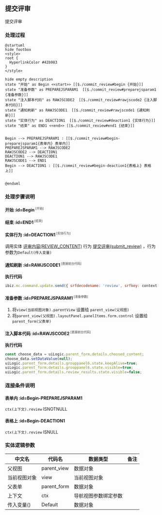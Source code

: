 ## 提交评审 <!-- {docsify-ignore-all} -->

   提交评审

### 处理过程

```plantuml
@startuml
hide footbox
<style>
root {
  HyperlinkColor #42b983
}
</style>

hide empty description
state "开始" as Begin <<start>> [[$./commit_review#begin {开始}]]
state "准备参数" as PREPAREJSPARAM1  [[$./commit_review#preparejsparam1 {准备参数}]]
state "注入脚本代码" as RAWJSCODE2  [[$./commit_review#rawjscode2 {注入脚本代码}]]
state "通知刷新" as RAWJSCODE1  [[$./commit_review#rawjscode1 {通知刷新}]]
state "实体行为" as DEACTION1  [[$./commit_review#deaction1 {实体行为}]]
state "结束" as END1 <<end>> [[$./commit_review#end1 {结束}]]


Begin --> PREPAREJSPARAM1 : [[$./commit_review#begin-preparejsparam1{表单内} 表单内]]
PREPAREJSPARAM1 --> RAWJSCODE2
RAWJSCODE2 --> DEACTION1
DEACTION1 --> RAWJSCODE1
RAWJSCODE1 --> END1
Begin --> DEACTION1 : [[$./commit_review#begin-deaction1{表格上} 表格上]]


@enduml
```


### 处理步骤说明

#### 开始 :id=Begin<sup class="footnote-symbol"> <font color=gray size=1>[开始]</font></sup>




#### 结束 :id=END1<sup class="footnote-symbol"> <font color=gray size=1>[结束]</font></sup>




#### 实体行为 :id=DEACTION1<sup class="footnote-symbol"> <font color=gray size=1>[实体行为]</font></sup>



调用实体 [评审内容(REVIEW_CONTENT)](module/TestMgmt/review_content.md) 行为 [提交评审(submit_review)](module/TestMgmt/review_content#行为) ，行为参数为`Default(传入变量)`

#### 通知刷新 :id=RAWJSCODE1<sup class="footnote-symbol"> <font color=gray size=1>[直接前台代码]</font></sup>



<p class="panel-title"><b>执行代码</b></p>

```javascript
ibiz.mc.command.update.send({ srfdecodename: 'review', srfkey: context.review})
```

#### 准备参数 :id=PREPAREJSPARAM1<sup class="footnote-symbol"> <font color=gray size=1>[准备参数]</font></sup>



1. 将`view(当前视图对象).parentView` 设置给  `parent_view(父视图)`
2. 将`parent_view(父视图).layoutPanel.panelItems.form.control` 设置给  `parent_form(父表单)`

#### 注入脚本代码 :id=RAWJSCODE2<sup class="footnote-symbol"> <font color=gray size=1>[直接前台代码]</font></sup>



<p class="panel-title"><b>执行代码</b></p>

```javascript
const choose_data = uiLogic.parent_form.details.choosed_content;
choose_data.setDataValue(null);
uiLogic.parent_form.details.grouppanel6.state.keepAlive=true;
uiLogic.parent_form.details.grouppanel6.state.visible=true;
uiLogic.parent_form.details.review_results.state.visible=false;
```

### 连接条件说明
#### 表单内 :id=Begin-PREPAREJSPARAM1

```ctx(上下文).review``` ISNOTNULL
#### 表格上 :id=Begin-DEACTION1

```ctx(上下文).review``` ISNULL


### 实体逻辑参数

|    中文名   |    代码名    |  数据类型      |备注 |
| --------| --------| --------  | --------   |
|父视图|parent_view|数据对象||
|当前视图对象|view|当前视图对象||
|父表单|parent_form|数据对象||
|上下文|ctx|导航视图参数绑定参数||
|传入变量(<i class="fa fa-check"/></i>)|Default|数据对象||
